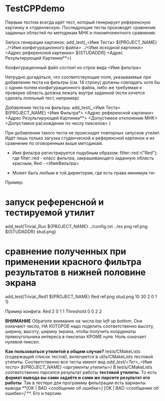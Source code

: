 # TestCPPdemo

Первым тестом всегда идёт тест, который генерирует референсную картинку и студенческую. Последующие тесты производят сравнения заданных областей по методикам МНК и покомпонентного сравнения.

Запуск генерации картинок:
add_test(<Tag>_<Имя Теста> ${PROJECT_NAME} ../<Имя конфигурационного файла> ../<Имя исходной картинки> <Адрес референсной картинки> ${STUDADDR} <Адрес Результирующей Картинки**>)
        
Конфигурационный файл состоит их строк вида
<Имя фильтра> <top> <left> <up> <bottom>
        
Нетрудно догадаться, что соответствующие поля, указываемые при добавлении теста на фильтры (см. 14 строку) должны совпадать хотя бы с одним полем конфигурационного файла, либо же требуемая к проверке область должна лежать внутри заданной (если хочется сделать лояльный тест, например)

Добавление теста на фильтры:
add_test(<Tag>_<Имя Теста> ${PROJECT_NAME} <Имя Фильтра*> <Адрес референсной картинки> <Адрес Результирующей Картинки**> <Допустимое отклонение МНК> <Допустимое расхождение по числу пикселов> <top> <left> <up> <bottom>)
        
При добавлении такого теста не происходит повторных запусков утилит. Идёт лишь только загузка студенческой и референсной картинок и их сравнение по оговоренным выше методикам.

* Имя фильтра регистрируется подобным образом:
        filter::red r("Red");
где filter::red - класс фильтра, закрашивающего заданную область красным, Red - <ИмяФильтра>

* Может быть любым в той директории, где есть права минимум rw-

Пример:
# запуск референсной и тестируемой утилит
add_test(Trivial_Run ${PROJECT_NAME} ../config.txt ../ex.png ref.png ${STUDADDR} stud.png)
# сравнение полученных при применении красного фильтра результатов в нижней половине экрана
add_test(Trivial_Red1 ${PROJECT_NAME} Red ref.png stud.png 10 30 2 0 1 1)

Пример конфига:
Red 2 0 1 1
Threshold 0 0 2 2

**ВНИМАНИЕ**
Обратите внимание на числа *top left up bottom*. Они означают число, НА КОТОРОЕ надо поделить соответственно высоту, ширину, высоту, ширину экрана, чтобы получить координаты прямоугольника интереса в пикселах КРОМЕ нуля. Ноль означает нулевой пиксел.

**Как пользоваться утилитой в общем случае?**
tests/CMakeLists (содержащий список тестов), включается в utils/CMakeLists тестовой утилиты.
Соответственно все тесты имеют вид *add_test(<Тег>_<Имя теста> ${PROJECT_NAME} <аргументы утилиты>)*
В tests/CMakeLists соответственно парсится результат работы **тестовой утилиты**. То есть **формат вывода вы сами задаёте и сами же парсите результат его работы**. Так в тестере для программы фильтрации есть варианты вывода **\[OK | BAD *<сообщение об ошибке>*\] \[OK | BAD *<сообщение об ошибке>\]* **. Его и парсим.
